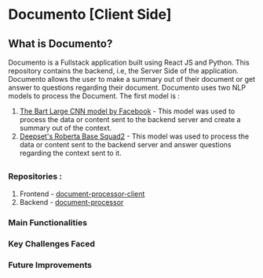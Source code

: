 # Documento [Client Side]

## What is Documento?

Documento is a Fullstack application built using React JS and Python. 
This repository contains the backend, i.e, the Server Side of the application. Documento allows the user to make a summary out of their document or get answer to questions regarding their document. Documento uses two NLP models to process the Document.
The first model is :
1. [The Bart Large CNN model by Facebook](https://huggingface.co/facebook/bart-large-cnn) - This model was used to process the data or content sent to the backend server and create a summary out of the context.
2. [Deepset's Roberta Base Squad2](https://huggingface.co/deepset/roberta-base-squad2) - This model was used to process the data or content sent to the backend server and answer questions regarding the context sent to it.
    

## 

### Repositories :

1. Frontend - [document-processor-client](https://github.com/oindrila-b/document-processor-client)
2. Backend - [document-processor](https://github.com/oindrila-b/document_processor)


### Main Functionalities

### Key Challenges Faced

### Future Improvements